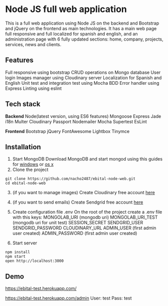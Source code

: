 # Node JS full web application

This is a full web application using Node JS on the backend and Bootstrap and jQuery on the frontend as main technologies.
It has a main web page full responsive and full localized for spanish and english, and an administration page with 6 fully updated sections: home, company, projects, services, news and clients.   

## Features
   Full responsive using bootstrap
   CRUD operations on Mongo database
   User login
   Images manager using Cloudinary server
   Localization for Spanish and English
   Unit test and integration test using Mocha BDD
   Error handler using Express
   Linting using eslint

## Tech stack
   **Backend**
   Node(latest version, using ES6 features)
   Mongoose
   Express
   Jade
   i18n
   Multer
   Cloudinary
   Passport
   Nodemailer
   Mocha
   Supertest
   EsLint

   **Frontend**
   Bootstrap
   jQuery
   FontAwesome
   Lightbox
   Tinymce


## Installation
1. Start MongoDB
Download MongoDB and start mongod using this guides for [windows](https://docs.mongodb.com/manual/tutorial/install-mongodb-on-windows/) or [os x](https://docs.mongodb.com/manual/tutorial/install-mongodb-on-os-x/)
2. Clone the project
```
git clone https://github.com/nacho2487/ebital-node-web.git
cd ebital-node-web
```
3. (if you want to manage images) Create Cloudinary free account [here](https://cloudinary.com/users/register/free)
4. (if you want to send emails) Create Sendgrid free account [here](https://app.sendgrid.com/signup?id=8b9ae93b-ce8a-11e4-b4e5-5fcde71ee009)
5. Create configuration file .env
On the root of the project create a .env file with this keys:
   MONGOLAB_URI  (mongodb uri)
   MONGOLAB_URI_TEST (mongodb uri for unit test)
   SESSION_SECRET
   SENDGRID_USER
   SENDGRID_PASSWORD
   CLOUDINARY_URL
   ADMIN_USER (first admin user created)
   ADMIN_PASSWORD (first admin user created)

6. Start server
```
npm install
npm start
open http://localhost:3000
```

## Demo

   https://ebital-test.herokuapp.com/

   https://ebital-test.herokuapp.com/admin
   User: test
   Pass: test





